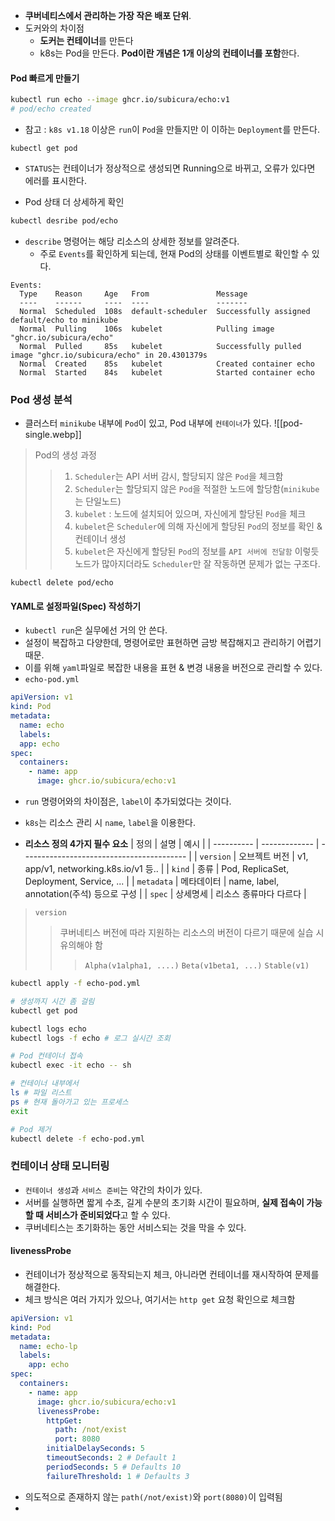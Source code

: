 - **쿠버네티스에서 관리하는 가장 작은 배포 단위**.
- 도커와의 차이점
	- **도커는 컨테이너**를 만든다
	- k8s는 Pod을 만든다. **Pod이란 개념은 1개 이상의 컨테이너를 포함**한다.


#### Pod 빠르게 만들기
```sh
kubectl run echo --image ghcr.io/subicura/echo:v1
# pod/echo created
```
- 참고 : `k8s v1.18` 이상은 `run`이 `Pod`을 만들지만 이 이하는 `Deployment`를 만든다.

```
kubectl get pod
```
- `STATUS`는 컨테이너가 정상적으로 생성되면 Running으로 바뀌고, 오류가 있다면 에러를 표시한다.

- Pod 상태 더 상세하게 확인
```sh
kubectl desribe pod/echo
```
- `describe` 명령어는 해당 리소스의 상세한 정보를 알려준다. 
	- 주로 `Events`를 확인하게 되는데, 현재 Pod의 상태를 이벤트별로 확인할 수 있다.
```
Events:
  Type    Reason     Age   From               Message
  ----    ------     ----  ----               -------
  Normal  Scheduled  108s  default-scheduler  Successfully assigned default/echo to minikube
  Normal  Pulling    106s  kubelet            Pulling image "ghcr.io/subicura/echo"
  Normal  Pulled     85s   kubelet            Successfully pulled image "ghcr.io/subicura/echo" in 20.4301379s
  Normal  Created    85s   kubelet            Created container echo
  Normal  Started    84s   kubelet            Started container echo

```

### Pod 생성 분석
- 클러스터 `minikube` 내부에 `Pod`이 있고, Pod 내부에 `컨테이너`가 있다.
![[pod-single.webp]]

> Pod의 생성 과정
>> 1. `Scheduler`는 API 서버 감시, 할당되지 않은 `Pod`을 체크함
>> 2. `Scheduler`는 할당되지 않은 `Pod`을 적절한 노드에 할당함(`minikube`는 단일노드)
>> 3. `kubelet` : 노드에 설치되어 있으며, 자신에게 할당된 `Pod`을 체크
>> 4. `kubelet`은 `Scheduler`에 의해 자신에게 할당된 `Pod`의 정보를 확인 & 컨테이너 생성
>> 5. `kubelet`은 자신에게 할당된 `Pod`의 정보를 `API 서버에 전달함`
> 이렇듯 노드가 많아지더라도 `Scheduler`만 잘 작동하면 문제가 없는 구조다.

```
kubectl delete pod/echo
```

#### YAML로 설정파일(Spec) 작성하기
- `kubectl run`은 실무에선 거의 안 쓴다.  
- 설정이 복잡하고 다양한데, 명령어로만 표현하면 금방 복잡해지고 관리하기 어렵기 때문.
- 이를 위해 `yaml`파일로 복잡한 내용을 표현 & 변경 내용을 버전으로 관리할 수 있다.
- `echo-pod.yml`
```yaml
apiVersion: v1
kind: Pod
metadata:
  name: echo
  labels:
  app: echo
spec:
  containers:
    - name: app
      image: ghcr.io/subicura/echo:v1
```
- `run` 명령어와의 차이점은, `label`이 추가되었다는 것이다.
- `k8s`는 리소스 관리 시 `name`, `label`을 이용한다.

- **리소스 정의 4가지 필수 요소**
| 정의       | 설명          | 예시                                      |
| ---------- | ------------- | ----------------------------------------- |
| `version`  | 오브젝트 버전 | v1, app/v1, networking.k8s.io/v1 등..     |
| `kind`     | 종류          | Pod, ReplicaSet, Deployment, Service, ... |
| `metadata` | 메타데이터    | name, label, annotation(주석) 등으로 구성 |
| `spec`     | 상세명세      | 리소스 종류마다 다르다 |
>`version`
>>쿠버네티스 버전에 따라 지원하는 리소스의 버전이 다르기 때문에 실습 시 유의해야 함
>>>`Alpha(v1alpha1, ....)`
>>>`Beta(v1beta1, ...)`
>>>`Stable(v1)`

```sh
kubectl apply -f echo-pod.yml

# 생성까지 시간 좀 걸림
kubectl get pod

kubectl logs echo
kubectl logs -f echo # 로그 실시간 조회

# Pod 컨테이너 접속
kubectl exec -it echo -- sh

# 컨테이너 내부에서
ls # 파일 리스트
ps # 현재 돌아가고 있는 프로세스
exit

# Pod 제거
kubectl delete -f echo-pod.yml
```

### 컨테이너 상태 모니터링
- `컨테이너 생성`과 `서비스 준비`는 약간의 차이가 있다.
- 서버를 실행하면 짧게 수초, 길게 수분의 초기화 시간이 필요하며, **실제 접속이 가능할 때 서비스가 준비되었다**고 할 수 있다.
- 쿠버네티스는 초기화하는 동안 서비스되는 것을 막을 수 있다.

#### livenessProbe
- 컨테이너가 정상적으로 동작되는지 체크, 아니라면 컨테이너를 재시작하여 문제를 해결한다.
- 체크 방식은 여러 가지가 있으나, 여기서는 `http get` 요청 확인으로 체크함

```yml
apiVersion: v1
kind: Pod
metadata:
  name: echo-lp
  labels:
    app: echo
spec:
  containers:
    - name: app
      image: ghcr.io/subicura/echo:v1
      livenessProbe:
        httpGet:
          path: /not/exist
          port: 8080
        initialDelaySeconds: 5
        timeoutSeconds: 2 # Default 1
        periodSeconds: 5 # Defaults 10
        failureThreshold: 1 # Defaults 3
```
- 의도적으로 존재하지 않는 `path(/not/exist)`와 `port(8080)`이 입력됨
- 